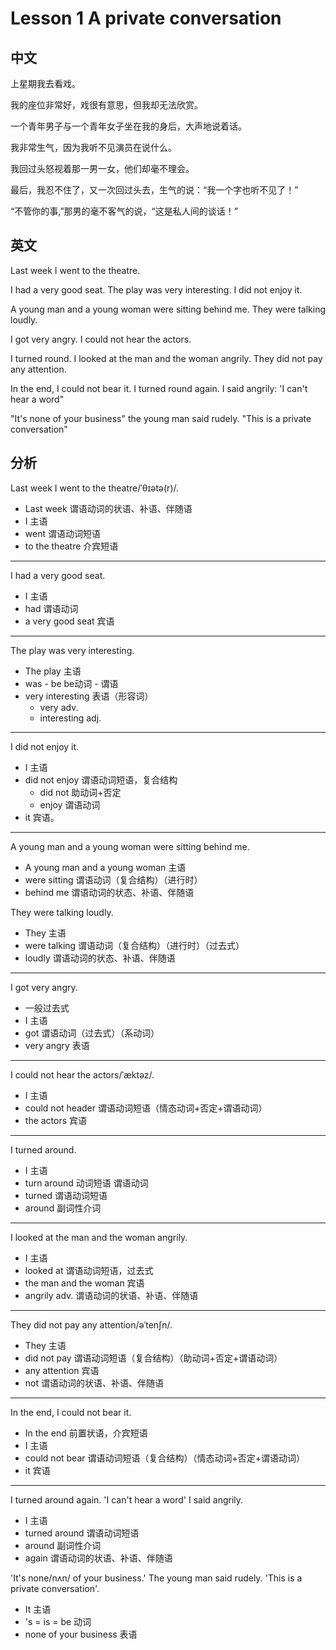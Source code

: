 # Lesson 1 A private conversation

## 中文

上星期我去看戏。

我的座位非常好，戏很有意思，但我却无法欣赏。

一个青年男子与一个青年女子坐在我的身后，大声地说着话。

我非常生气，因为我听不见演员在说什么。

我回过头怒视着那一男一女，他们却毫不理会。

最后，我忍不住了，又一次回过头去，生气的说：“我一个字也听不见了！”

“不管你的事,”那男的毫不客气的说，“这是私人间的谈话！”

## 英文

Last week I went to the theatre.

I had a very good seat. The play was very interesting. I did not enjoy it.

A young man and a young woman were sitting behind me. They were talking loudly.

I got very angry. I could not hear the actors.

I turned round. I looked at the man and the woman angrily. They did not pay any attention.

In the end, I could not bear it. I turned round again. I said angrily: 'I can't hear a word"

"It's none of your business" the young man said rudely. "This is a private conversation"


## 分析

Last week I went to the theatre/ˈθɪətə(r)/.

- Last week 谓语动词的状语、补语、伴随语
- I 主语
- went 谓语动词短语
- to  the theatre 介宾短语

---

I had a very good seat. 

- I 主语
- had 谓语动词
- a very good seat 宾语

---

The play was very interesting. 

- The play 主语
- was - be be动词 - 谓语
- very interesting 表语（形容词）
  - very adv.
  - interesting adj. 

---

I did not enjoy it.

- I 主语
- did not enjoy 谓语动词短语，复合结构
  - did not 助动词+否定
  - enjoy 谓语动词
- it 宾语。

---

A young man and a young woman were sitting behind me. 

- A young man and a young woman 主语
- were sitting 谓语动词（复合结构）（进行时）
- behind me 谓语动词的状态、补语、伴随语

They were talking loudly.

- They 主语
- were talking 谓语动词（复合结构）（进行时）（过去式）
- loudly 谓语动词的状态、补语、伴随语

---

I got very angry. 

- 一般过去式
- I 主语
- got 谓语动词（过去式）（系动词）
- very angry 表语

---

I could not hear the actors/ˈæktəz/.

- I 主语
- could not header 谓语动词短语（情态动词+否定+谓语动词）
- the actors 宾语

---

I turned around.

- I 主语
- turn around 动词短语 谓语动词
- turned 谓语动词短语
- around 副词性介词

---

I looked at the man and the woman angrily. 

- I 主语
- looked at 谓语动词短语，过去式
- the man and the woman 宾语
- angrily adv. 谓语动词的状语、补语、伴随语

---

They did not pay any attention/əˈtenʃn/.

- They 主语
- did not pay 谓语动词短语（复合结构）（助动词+否定+谓语动词）
- any attention 宾语
- not 谓语动词的状语、补语、伴随语

---

In the end, I could not bear it.

- In the end 前置状语，介宾短语
- I 主语
- could not bear 谓语动词短语（复合结构）（情态动词+否定+谓语动词）
- it 宾语

---

I turned around again. 'I can't hear a word' I said angrily.

- I 主语
- turned around 谓语动词短语
- around 副词性介词
- again 谓语动词的状语、补语、伴随语

'It's none/nʌn/ of your business.' The young man said rudely. 'This is a private conversation'.

- It 主语
- 's = is = be 动词
- none of your business 表语